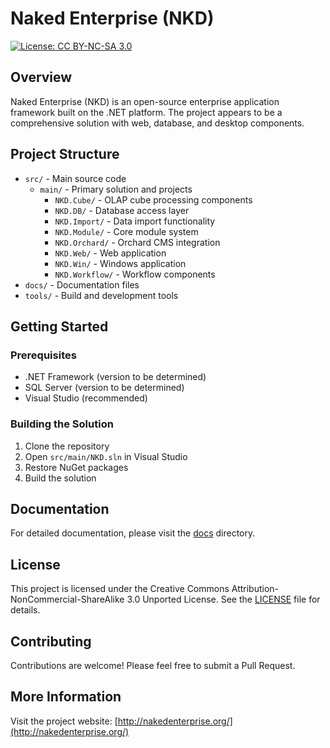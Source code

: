# Naked Enterprise (NKD)

[![License: CC BY-NC-SA 3.0](https://img.shields.io/badge/License-CC%20BY--NC--SA%203.0-lightgrey.svg)](https://creativecommons.org/licenses/by-nc-sa/3.0/)

## Overview

Naked Enterprise (NKD) is an open-source enterprise application framework built on the .NET platform. The project appears to be a comprehensive solution with web, database, and desktop components.

## Project Structure

- `src/` - Main source code
  - `main/` - Primary solution and projects
    - `NKD.Cube/` - OLAP cube processing components
    - `NKD.DB/` - Database access layer
    - `NKD.Import/` - Data import functionality
    - `NKD.Module/` - Core module system
    - `NKD.Orchard/` - Orchard CMS integration
    - `NKD.Web/` - Web application
    - `NKD.Win/` - Windows application
    - `NKD.Workflow/` - Workflow components
- `docs/` - Documentation files
- `tools/` - Build and development tools

## Getting Started

### Prerequisites

- .NET Framework (version to be determined)
- SQL Server (version to be determined)
- Visual Studio (recommended)

### Building the Solution

1. Clone the repository
2. Open `src/main/NKD.sln` in Visual Studio
3. Restore NuGet packages
4. Build the solution

## Documentation

For detailed documentation, please visit the [docs](docs/) directory.

## License

This project is licensed under the Creative Commons Attribution-NonCommercial-ShareAlike 3.0 Unported License. See the [LICENSE](LICENSE) file for details.

## Contributing

Contributions are welcome! Please feel free to submit a Pull Request.

## More Information

Visit the project website: [http://nakedenterprise.org/](http://nakedenterprise.org/)
